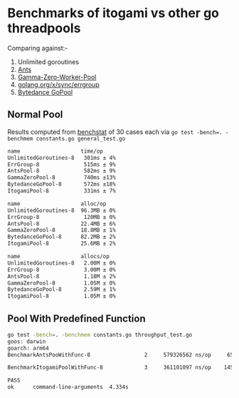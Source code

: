 # Benchmarks of itogami vs other go threadpools

Comparing against:-

1. Unlimited goroutines
2. [Ants](https://github.com/panjf2000/ants)
3. [Gamma-Zero-Worker-Pool](https://github.com/gammazero/workerpool)
4. [golang.org/x/sync/errgroup](https://pkg.go.dev/golang.org/x/sync/errgroup)
5. [Bytedance GoPool](https://github.com/bytedance/gopkg/tree/develop/util/gopool)

## Normal Pool

Results computed from [benchstat](https://pkg.go.dev/golang.org/x/perf/cmd/benchstat) of 30 cases each via `go test -bench=. -benchmem constants.go general_test.go`

```bash
name                   time/op
UnlimitedGoroutines-8   301ms ± 4%
ErrGroup-8              515ms ± 9%
AntsPool-8              582ms ± 9%
GammaZeroPool-8         740ms ±13%
BytedanceGoPool-8       572ms ±18%
ItogamiPool-8           331ms ± 7%

name                   alloc/op
UnlimitedGoroutines-8  96.3MB ± 0%
ErrGroup-8              120MB ± 0%
AntsPool-8             22.4MB ± 6%
GammaZeroPool-8        18.8MB ± 1%
BytedanceGoPool-8      82.2MB ± 2%
ItogamiPool-8          25.6MB ± 2%

name                   allocs/op
UnlimitedGoroutines-8   2.00M ± 0%
ErrGroup-8              3.00M ± 0%
AntsPool-8              1.10M ± 2%
GammaZeroPool-8         1.05M ± 0%
BytedanceGoPool-8       2.59M ± 1%
ItogamiPool-8           1.05M ± 0%
```

## Pool With Predefined Function

```bash
go test -bench=. -benchmem constants.go throughput_test.go
goos: darwin
goarch: arm64
BenchmarkAntsPooWithFunc-8       	       2	 579326562 ns/op	 6581620 B/op	  102456 allocs/op

BenchmarkItogamiPoolWithFunc-8   	       3	 361101097 ns/op	14577853 B/op	   83407 allocs/op

PASS
ok  	command-line-arguments	4.334s
```
